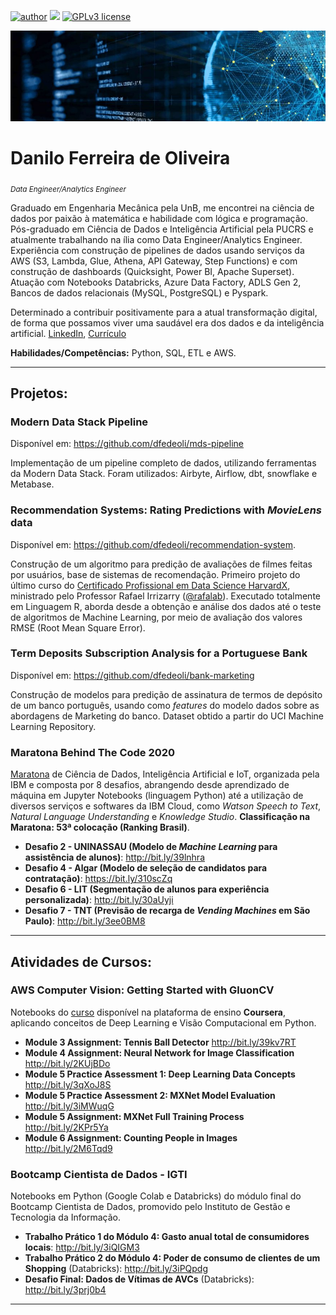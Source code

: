 [![author](https://img.shields.io/badge/author-dfedeoli-red.svg)](https://www.linkedin.com/in/danilo-ferreira-de-oliveira) [![](https://img.shields.io/badge/python-3.7+-blue.svg)](https://www.python.org/downloads/release/python-365/) [![GPLv3 license](https://img.shields.io/badge/License-GPLv3-blue.svg)](http://perso.crans.org/besson/LICENSE.html)

<p align="center">
  <img src="banner2.png" >
</p>

# Danilo Ferreira de Oliveira
<sub>*Data Engineer/Analytics Engineer*</sub>

Graduado em Engenharia Mecânica pela UnB, me encontrei na ciência de dados por paixão à matemática e habilidade com lógica e programação. Pós-graduado em Ciência de Dados e Inteligência Artificial pela PUCRS e atualmente trabalhando na ília como Data Engineer/Analytics Engineer. Experiência com construção de pipelines de dados usando serviços da AWS (S3, Lambda, Glue, Athena, API Gateway, Step Functions) e com construção de dashboards (Quicksight, Power BI, Apache Superset). Atuação com Notebooks Databricks, Azure Data Factory, ADLS Gen 2, Bancos de dados relacionais (MySQL, PostgreSQL) e Pyspark. 

Determinado a contribuir positivamente para a atual transformação digital, de forma que possamos viver uma saudável era dos dados e da inteligência artificial. [LinkedIn](https://www.linkedin.com/in/danilo-ferreira-de-oliveira), [Currículo](https://drive.google.com/file/d/1bTnCSfwXT0VrejzRy66PNLolt2bNZNZG/view?usp=sharing)

**Habilidades/Competências:** Python, SQL, ETL e AWS.

---

## Projetos:

### Modern Data Stack Pipeline

Disponível em: https://github.com/dfedeoli/mds-pipeline

Implementação de um pipeline completo de dados, utilizando ferramentas da Modern Data Stack. Foram utilizados: Airbyte, Airflow, dbt, snowflake e Metabase.

### Recommendation Systems: Rating Predictions with _MovieLens_ data

Disponível em: https://github.com/dfedeoli/recommendation-system.

Construção de um algoritmo para predição de avaliações de filmes feitas por usuários, base de sistemas de recomendação. Primeiro projeto do último curso do [Certificado Profissional em Data Science HarvardX](https://www.edx.org/professional-certificate/harvardx-data-science), ministrado pelo Professor Rafael Irrizarry ([@rafalab](https://rafalab.github.io)). Executado totalmente em Linguagem R, aborda desde a obtenção e análise dos dados até o teste de algoritmos de Machine Learning, por meio de avaliação dos valores RMSE (Root Mean Square Error).

### Term Deposits Subscription Analysis for a Portuguese Bank 

Disponível em: https://github.com/dfedeoli/bank-marketing

Construção de modelos para predição de assinatura de termos de depósito de um banco português, usando como _features_ do modelo dados sobre as abordagens de Marketing do banco. Dataset obtido a partir do UCI Machine Learning Repository.

### Maratona Behind The Code 2020

[Maratona](https://maratona.dev/pt) de Ciência de Dados, Inteligência Artificial e IoT, organizada pela IBM e composta por 8 desafios, abrangendo desde aprendizado de máquina em Jupyter Notebooks (linguagem Python) até a utilização de diversos serviços e softwares da IBM Cloud, como *Watson Speech to Text*, *Natural Language Understanding* e *Knowledge Studio*. **Classificação na Maratona: 53ª colocação (Ranking Brasil)**. 

* **Desafio 2 - UNINASSAU (Modelo de *Machine Learning* para assistência de alunos)**: http://bit.ly/39lnhra
* **Desafio 4 - Algar (Modelo de seleção de candidatos para contratação)**: https://bit.ly/310scZq
* **Desafio 6 - LIT (Segmentação de alunos para experiência personalizada)**: http://bit.ly/30aUyji
* **Desafio 7 - TNT (Previsão de recarga de *Vending Machines* em São Paulo)**: http://bit.ly/3ee0BM8

---

## Atividades de Cursos:

### AWS Computer Vision: Getting Started with GluonCV

Notebooks do [curso](https://www.coursera.org/learn/aws-computer-vision-gluoncv) disponível na plataforma de ensino **Coursera**, aplicando conceitos de Deep Learning e Visão Computacional em Python.

* **Module 3 Assignment: Tennis Ball Detector**  http://bit.ly/39kv7RT
* **Module 4 Assignment: Neural Network for Image Classification** http://bit.ly/2KUjBDo
* **Module 5 Practice Assessment 1: Deep Learning Data Concepts** http://bit.ly/3qXoJ8S
* **Module 5 Practice Assessment 2: MXNet Model Evaluation** http://bit.ly/3iMWuqG
* **Module 5 Assignment: MXNet Full Training Process** http://bit.ly/2KPr5Ya
* **Module 6 Assignment: Counting People in Images** http://bit.ly/2M6Tqd9

### Bootcamp Cientista de Dados - IGTI

Notebooks em Python (Google Colab e Databricks) do módulo final do Bootcamp Cientista de Dados, promovido pelo Instituto de Gestão e Tecnologia da Informação.

* **Trabalho Prático 1 do Módulo 4: Gasto anual total de consumidores locais**: http://bit.ly/3iQIGM3
* **Trabalho Prático 2 do Módulo 4: Poder de consumo de clientes de um Shopping** (Databricks): http://bit.ly/3iPQpdg
* **Desafio Final: Dados de Vítimas de AVCs** (Databricks): http://bit.ly/3prj0b4

---





